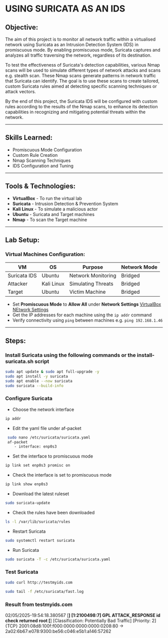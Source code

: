 
# USING SURICATA AS AN IDS 

## Objective: 

The aim of this project is to monitor all network traffic within a virtualised network using Suricata as an Intrusion Detection System (IDS) in promiscuous mode. By enabling promiscuous mode, Suricata captures and analyzes all traffic traversing the network, regardless of its destination. 

To test the effectiveness of Suricata's detection capabilities, various Nmap scans will be used to simulate different types of network attacks and scans e.g. stealth scan. These Nmap scans generate patterns in network traffic that Suricata can identify. The goal is to use these scans to create tailored, custom Suricata rules aimed at detecting specific scanning techniques or attack vectors.

By the end of this project, the Suricata IDS will be configured with custom rules according to the results of the Nmap scans, to enhance its detection capabilities in recognizing and mitigating potential threats within the network.

---

## Skills Learned:

- Promiscuous Mode Configuration 
- Custom Rule Creation 
- Nmap Scanning Techniques 
- IDS Configuration and Tuning 

---

## Tools & Technologies:
- **VirtualBox** - To run the virtual lab
- **Suricata** - Intrusion Detection & Prevention System
- **Kali Linux** - To simulate a malicious actor
- **Ubuntu** - Suricata and Target machines
-  **Nmap** - To scan the Target machine

---

## Lab Setup:

### Virtual Machines Configuration:


| VM           | OS         | Purpose            | Network Mode    |
|--------------|------------|--------------------|-----------------|
| Suricata IDS | Ubuntu     | Network Monitoring | Bridged         |
| Attacker     | Kali Linux | Simulating Threats | Bridged         |
| Target       | Ubuntu     | Victim Machine     | Bridged         |

- Set **Promiscuous Mode** to **Allow All** under **Network Settings**
[VirtualBox NEtwork Settings](Images/network-settings.png)
- Get the IP addresses for each machine using the `ip addr` command
- Verify connectivity using `ping` between machines e.g. `ping 192.168.1.46`

--- 

## Steps: 

### Install Suricata using the following commands or the install-suricata.sh script 
``` bash 
sudo apt update & sudo apt full-upgrade -y
sudo apt install -y suricata 
sudo apt enable --now suricata
sudo suricata --build-info 
```

### Configure Suricata

- Choose the network interface 

```bash 
ip addr
``` 

- Edit the yaml file under af-packet
``` bash
 sudo nano /etc/suricata/suricata.yaml
 af-packet 
    - interface: enp0s3
``` 

- Set the interface to promiscuous mode 
``` bash
ip link set enp0s3 promisc on
```

- Check the interface is set to promiscuous mode
``` bash 
ip link show enp0s3
``` 

- Download the latest ruleset
``` bash 
sudo suricata-update 
``` 
- Check the rules have been downloaded  
``` bash
ls -l /var/lib/suricata/rules 
``` 

- Restart Suricata 
``` bash 
sudo systemctl restart suricata
``` 
- Run Suricata 
``` bash 
sudo suricata -T -c /etc/suricata/suricata.yaml
``` 

### Test Suricata
``` bash 
sudo curl http://testmyids.com
``` 
``` bash
sudo tail -f /etc/suricata/fast.log
``` 
### Result from testmyids.com 

02/05/2025-19:54:18.380567  [**] [1:2100498:7] GPL ATTACK_RESPONSE id check returned root [**] [Classification: Potentially Bad Traffic] [Priority: 2] {TCP} 2001:08d8:100f:f000:0000:0000:0000:0208:80 -> 2a02:6b67:e078:9300:be56:c046:e5b1:a146:57262

